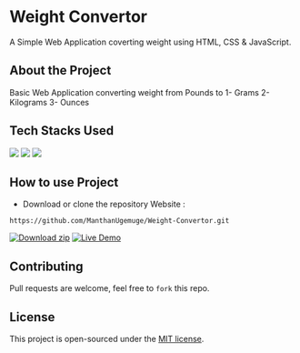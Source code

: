 # Weight Convertor
A Simple Web Application coverting weight using HTML, CSS & JavaScript.

## About the Project

Basic Web Application converting weight from Pounds to
1- Grams
2- Kilograms
3- Ounces


## Tech Stacks Used

<a target="_blank" href="https://www.w3schools.com/html/default.asp"><img src="https://img.shields.io/badge/html5%20-%23E34F26.svg?&style=for-the-badge&logo=html5&logoColor=white"></img></a>
<a target="_blank" href="https://www.w3schools.com/css/default.asp"><img src="https://img.shields.io/badge/css3%20-%231572B6.svg?&style=for-the-badge&logo=css3&logoColor=white"></img></a>
<a target="_blank" href="https://www.w3schools.com/js/default.asp"><img src="https://img.shields.io/badge/javascript%20-%23323330.svg?&style=for-the-badge&logo=javascript&logoColor=%23F7DF1E"></img></a>

## How to use Project

- Download or clone the repository Website : 

```
https://github.com/ManthanUgemuge/Weight-Convertor.git

```
[![Download zip](https://custom-icon-badges.herokuapp.com/badge/-Download-navy?style=for-the-badge&logo=download&logoColor=white "Download zip")](https://manthanugemuge.github.io/Weight-Convertor/) 
[![Live Demo](https://custom-icon-badges.herokuapp.com/badge/-Live-brightgreen?style=for-the-badge&logo=eye&logoColor=white "Live Demo")](https://github.com/ManthanUgemuge/Weight-Convertor/archive/refs/heads/main.zip)

## Contributing
Pull requests are welcome, feel free to ```fork``` this repo.

## License
This project is open-sourced under the [MIT license](https://github.com/ManthanUgemuge/Weight-Convertor/blob/main/LICENSE).
